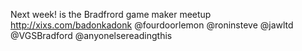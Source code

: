 Next week! is the Bradfrord game maker meetup http://xixs.com/badonkadonk @fourdoorlemon @roninsteve @jawltd @VGSBradford @anyonelsereadingthis